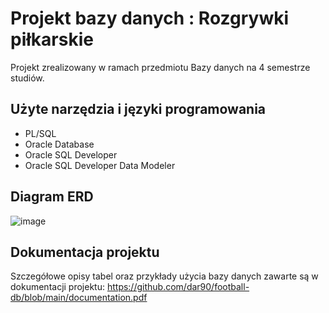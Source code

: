 # Projekt bazy danych : Rozgrywki piłkarskie

Projekt zrealizowany w ramach przedmiotu Bazy danych na 4 semestrze studiów.

## Użyte narzędzia i języki programowania

* PL/SQL
* Oracle Database
* Oracle SQL Developer
* Oracle SQL Developer Data Modeler

## Diagram ERD

![image](https://user-images.githubusercontent.com/35890557/117495523-092edd00-af76-11eb-8eb3-8264282b2303.png)

## Dokumentacja projektu

Szczegółowe opisy tabel oraz przykłady użycia bazy danych zawarte są w dokumentacji projektu: 
https://github.com/dar90/football-db/blob/main/documentation.pdf

